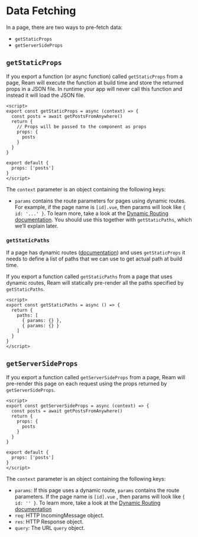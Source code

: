 # Data Fetching

In a page, there are two ways to pre-fetch data:

- `getStaticProps`
- `getServerSideProps`

## `getStaticProps`

If you export a function (or async function) called `getStaticProps` from a page, Ream will execute the function at build time and store the returned props in a JSON file. In runtime your app will never call this function and instead it will load the JSON file.

```vue
<script>
export const getStaticProps = async (context) => {
  const posts = await getPostsFromAnywhere()
  return {
    // Props will be passed to the component as props
    props: {
      posts
    }
  }
}

export default {
  props: ['posts']
}
</script>
```

The `context` parameter is an object containing the following keys:

- `params` contains the route parameters for pages using dynamic routes. For example, if the page name is `[id].vue`, then params will look like `{ id: '...' }`. To learn more, take a look at the [Dynamic Routing documentation](/docs/routing#dynamic-routing). You should use this together with `getStaticPaths`, which we’ll explain later. 

### `getStaticPaths`

If a page has dynamic routes ([documentation](/routing#dynamic-routing)) and uses `getStaticProps` it needs to define a list of paths that we can use to get actual path at build time. 

If you export a function called `getStaticPaths` from a page that uses dynamic routes, Ream will statically pre-render all the paths specified by `getStaticPaths`.

```vue
<script>
export const getStaticPaths = async () => {
  return {
    paths: [
      { params: {} },
      { params: {} }
    ]
  }
}
</script>
```

## `getServerSideProps`

If you export a function called `getServerSideProps` from a page, Ream will pre-render this page on each request using the props returned by `getServerSideProps`.

```vue
<script>
export const getServerSideProps = async (context) => {
  const posts = await getPostsFromAnywhere()
  return {
    props: {
      posts
    }
  }
}

export default {
  props: ['posts']
}
</script>
```

The `context` parameter is an object containing the following keys:

- `params`: If this page uses a dynamic route, `params` contains the route parameters. If the page name is `[id].vue` , then params will look like `{ id: '' }`. To learn more, take a look at the [Dynamic Routing documentation](/docs/routing#dynamic-routing)
- `req`: HTTP IncomingMessage object.
- `res`: HTTP Response object.
- `query`: The URL `query` object.
